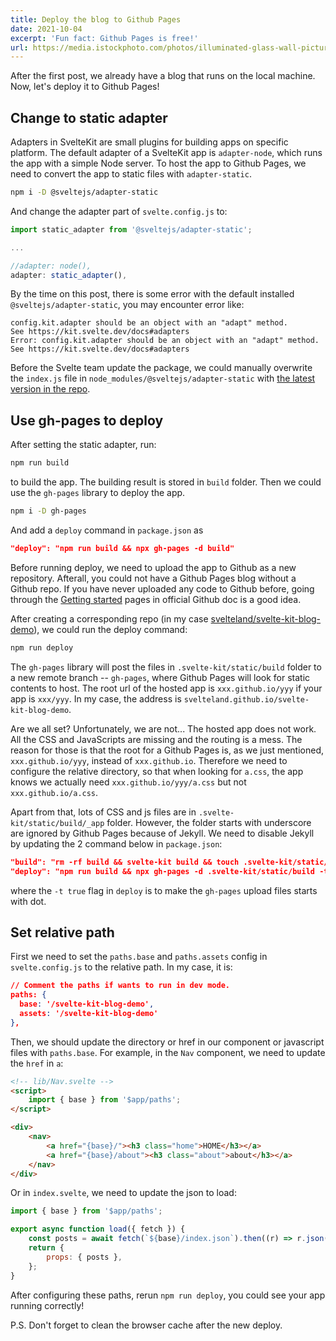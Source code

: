 ```yaml
---
title: Deploy the blog to Github Pages
date: 2021-10-04
excerpt: 'Fun fact: Github Pages is free!'
url: https://media.istockphoto.com/photos/illuminated-glass-wall-picture-id1252419763?b=1&k=20&m=1252419763&s=170667a&w=0&h=ao9KGBpdTnIZH0fRQV5GWP2Atvmf2QVR4EgnrYR_ymo=
---
```


After the first post, we already have a blog that runs on the local machine. Now, let's deploy it to Github Pages!

## Change to static adapter

Adapters in SvelteKit are small plugins for building apps on specific platform. The default adapter of a SvelteKit app is `adapter-node`, which runs the app with a simple Node server. To host the app to Github Pages, we need to convert the app to static files with `adapter-static`.

```bash
npm i -D @sveltejs/adapter-static
```

And change the adapter part of `svelte.config.js` to:

```js
import static_adapter from '@sveltejs/adapter-static';

...

//adapter: node(),
adapter: static_adapter(),
```

By the time on this post, there is some error with the default installed `@sveltejs/adapter-static`, you may encounter error like:

```
config.kit.adapter should be an object with an "adapt" method.
See https://kit.svelte.dev/docs#adapters
Error: config.kit.adapter should be an object with an "adapt" method.
See https://kit.svelte.dev/docs#adapters
```

Before the Svelte team update the package, we could manually overwrite the `index.js` file in `node_modules/@sveltejs/adapter-static` with [the latest version in the repo](https://github.com/sveltejs/kit/tree/master/packages/adapter-static).

## Use gh-pages to deploy

After setting the static adapter, run:

```bash
npm run build
```

to build the app. The building result is stored in `build` folder. Then we could use the `gh-pages` library to deploy the app.

```bash
npm i -D gh-pages
```

And add a `deploy` command in `package.json` as

```json
"deploy": "npm run build && npx gh-pages -d build"
```

Before running deploy, we need to upload the app to Github as a new repository. Afterall, you could not have a Github Pages blog without a Github repo. If you have never uploaded any code to Github before, going through the [Getting started](https://docs.github.com/en/github/getting-started-with-github) pages in official Github doc is a good idea.

After creating a corresponding repo (in my case [svelteland/svelte-kit-blog-demo](https://github.com/svelteland/svelte-kit-blog-demo)), we could run the deploy command:

```bash
npm run deploy
```

The `gh-pages` library will post the files in `.svelte-kit/static/build` folder to a new remote branch -- `gh-pages`, where Github Pages will look for static contents to host. The root url of the hosted app is `xxx.github.io/yyy` if your app is `xxx/yyy`. In my case, the address is `svelteland.github.io/svelte-kit-blog-demo`.

Are we all set? Unfortunately, we are not... The hosted app does not work. All the CSS and JavaScripts are missing and the routing is a mess. The reason for those is that the root for a Github Pages is, as we just mentioned, `xxx.github.io/yyy`, instead of `xxx.github.io`. Therefore we need to configure the relative directory, so that when looking for `a.css`, the app knows we actually need `xxx.github.io/yyy/a.css` but not `xxx.github.io/a.css`.

Apart from that, lots of CSS and js files are in `.svelte-kit/static/build/_app` folder. However, the folder starts with underscore are ignored by Github Pages because of Jekyll. We need to disable Jekyll by updating the 2 command below in `package.json`:

```json
"build": "rm -rf build && svelte-kit build && touch .svelte-kit/static/build/.nojekyll",
"deploy": "npm run build && npx gh-pages -d .svelte-kit/static/build -t true"
```

where the `-t true` flag in `deploy` is to make the `gh-pages` upload files starts with dot.

## Set relative path

First we need to set the `paths.base` and `paths.assets` config in `svelte.config.js` to the relative path. In my case, it is:

```json
// Comment the paths if wants to run in dev mode.
paths: {
  base: '/svelte-kit-blog-demo',
  assets: '/svelte-kit-blog-demo'
},
```

Then, we should update the directory or href in our component or javascript files with `paths.base`. For example, in the `Nav` component, we need to update the `href` in `a`:

```html
<!-- lib/Nav.svelte -->
<script>
	import { base } from '$app/paths';
</script>

<div>
	<nav>
		<a href="{base}/"><h3 class="home">HOME</h3></a>
		<a href="{base}/about"><h3 class="about">about</h3></a>
	</nav>
</div>
```

Or in `index.svelte`, we need to update the json to load:

```js
import { base } from '$app/paths';

export async function load({ fetch }) {
	const posts = await fetch(`${base}/index.json`).then((r) => r.json());
	return {
		props: { posts },
	};
}
```

After configuring these paths, rerun `npm run deploy`, you could see your app running correctly!

P.S. Don't forget to clean the browser cache after the new deploy.
